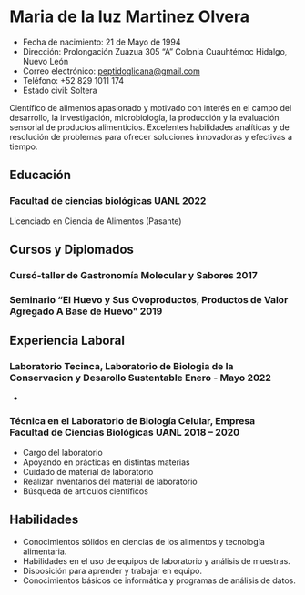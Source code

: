 <!-- The (first) h1 will be used as the <title> of the HTML page -->
# Maria de la luz Martinez Olvera

<!-- The unordered list immediately after the h1 will be formatted on a single
line. It is intended to be used for contact details -->
- Fecha de nacimiento: 21 de Mayo de 1994
- Dirección: Prolongación Zuazua 305 “A” Colonia Cuauhtémoc Hidalgo, Nuevo León 
- Correo electrónico: peptidoglicana@gmail.com 
- Teléfono: +52 829 1011 174
- Estado civil: Soltera

<!-- The paragraph after the h1 and ul and before the first h2 is optional. It
is intended to be used for a short summary. -->
Científico de alimentos apasionado y motivado con interés en el campo del desarrollo, la investigación, microbiología, la producción y la evaluación sensorial de productos alimenticios. Excelentes habilidades analíticas y de resolución de problemas para ofrecer soluciones innovadoras y efectivas a tiempo.

## Educación

### <span>Facultad de ciencias biológicas UANL </span> <span>2022</span>
Licenciado en Ciencia de Alimentos (Pasante)

## Cursos y Diplomados 

### <span>Cursó-taller de Gastronomía Molecular y Sabores</span> <span>2017</span>

### <span>Seminario “El Huevo y Sus Ovoproductos, Productos de Valor Agregado A Base de Huevo"</span> <span>2019</span>

## Experiencia Laboral

### <span>Laboratorio Tecinca, Laboratorio de Biologia de la Conservacion y Desarollo Sustentable </span> <span> Enero - Mayo 2022</span>

- 

### <span>Técnica en el Laboratorio de Biología Celular, Empresa Facultad de Ciencias Biológicas UANL </span> <span>2018 – 2020</span>

- Cargo del laboratorio 
- Apoyando en prácticas en distintas materias 
- Cuidado de material de laboratorio 
- Realizar inventarios del material de laboratorio 
- Búsqueda de artículos científicos 

## Habilidades

- Conocimientos sólidos en ciencias de los alimentos y tecnología alimentaria.
- Habilidades en el uso de equipos de laboratorio y análisis de muestras.
- Disposición para aprender y trabajar en equipo.
- Conocimientos básicos de informática y programas de análisis de datos.